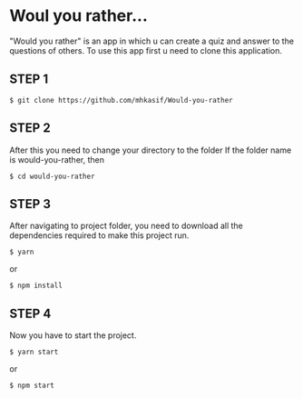 # Woul you rather...
"Would you rather" is an app in which u can create a quiz and answer to the questions of others.
To use this app first u need to clone this application.
## STEP 1
```shell
$ git clone https://github.com/mhkasif/Would-you-rather
```
## STEP 2

After this you need to change your directory to the folder
If the folder name is would-you-rather, then

```shell
$ cd would-you-rather
```
## STEP 3

After navigating to project folder, you need to download all the dependencies required to make this project run.
```shell
$ yarn
```
or
```shell
$ npm install
```
## STEP 4

Now you have to start the project.
```shell
$ yarn start
```
or
```shell
$ npm start
```
